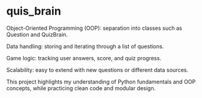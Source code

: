 # quis_brain

Object-Oriented Programming (OOP): separation into classes such as Question and QuizBrain.

Data handling: storing and iterating through a list of questions.

Game logic: tracking user answers, score, and quiz progress.

Scalability: easy to extend with new questions or different data sources.

This project highlights my understanding of Python fundamentals and OOP concepts, while practicing clean code and modular design.
